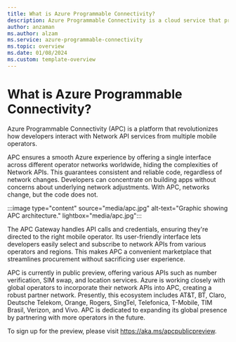 ```yaml
---
title: What is Azure Programmable Connectivity?
description: Azure Programmable Connectivity is a cloud service that provides a simple and uniform way for developers to access programmable networks, regardless of substrate or location.
author: anzaman
ms.author: alzam
ms.service: azure-programmable-connectivity
ms.topic: overview 
ms.date: 01/08/2024
ms.custom: template-overview
---
```


# What is Azure Programmable Connectivity?
 
Azure Programmable Connectivity (APC) is a platform that revolutionizes how developers interact with Network API services from multiple mobile operators. 
   
APC ensures a smooth Azure experience by offering a single interface across different operator networks worldwide, hiding the complexities of Network APIs. This guarantees consistent and reliable code, regardless of network changes. Developers can concentrate on building apps without concerns about underlying network adjustments. With APC, networks change, but the code does not.  
  
   :::image type="content" source="media/apc.jpg" alt-text="Graphic showing APC architecture." lightbox="media/apc.jpg"::: 

The APC Gateway handles API calls and credentials, ensuring they're directed to the right mobile operator. Its user-friendly interface lets developers easily select and subscribe to network APIs from various operators and regions. This makes APC a convenient marketplace that streamlines procurement without sacrificing user experience.
  
APC is currently in public preview, offering various APIs such as number verification, SIM swap, and location services. Azure is working closely with global operators to incorporate their network APIs into APC, creating a robust partner network. Presently, this ecosystem includes AT&T, BT, Claro, Deutsche Telekom, Orange, Rogers, SingTel, Telefonica, T-Mobile, TIM Brasil, Verizon, and Vivo. APC is dedicated to expanding its global presence by partnering with more operators in the future.  
  
To sign up for the preview, please visit https://aka.ms/apcpublicpreview.